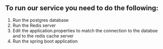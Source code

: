 ## To run our service you need to do the following:
1. Run the postgres database
2. Run the Redis server
3. Edit the application.properties to match the connection to the databse and to the redis cache server
4. Run the spring boot application
